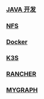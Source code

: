### <a href="https://renlm.github.io/doc/JAVA.html" target="_blank">JAVA 开发</a>  
### <a href="https://renlm.github.io/doc/NFS.html" target="_blank">NFS</a>  
### <a href="https://renlm.github.io/doc/DOCKER.html" target="_blank">Docker</a>  
### <a href="https://renlm.github.io/doc/K3S.html" target="_blank">K3S</a>  
### <a href="https://renlm.github.io/doc/RANCHER.html" target="_blank">RANCHER</a>  
### <a href="https://renlm.github.io/doc/MYGRAPH.html" target="_blank">MYGRAPH</a>  
